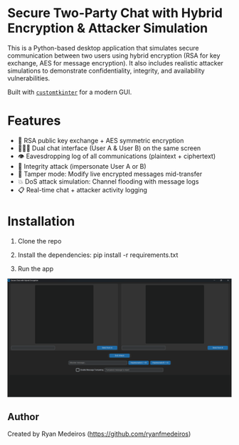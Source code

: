 # Secure Two-Party Chat with Hybrid Encryption & Attacker Simulation

This is a Python-based desktop application that simulates secure communication between two users using hybrid encryption (RSA for key exchange, AES for message encryption). It also includes realistic attacker simulations to demonstrate confidentiality, integrity, and availability vulnerabilities.

Built with [`customtkinter`](https://github.com/TomSchimansky/CustomTkinter) for a modern GUI.

# Features
- 🔐 RSA public key exchange + AES symmetric encryption
- 🧑‍🤝‍🧑 Dual chat interface (User A & User B) on the same screen
- 👁️ Eavesdropping log of all communications (plaintext + ciphertext)
- 🧪 Integrity attack (impersonate User A or B)
- 🔁 Tamper mode: Modify live encrypted messages mid-transfer
- 💥 DoS attack simulation: Channel flooding with message logs
- 📋 Real-time chat + attacker activity logging

# Installation
1. Clone the repo


2. Install the dependencies:
   pip install -r requirements.txt


3. Run the app

![Screenshot](capture.png)

## Author

Created by Ryan Medeiros (https://github.com/ryanfmedeiros)
